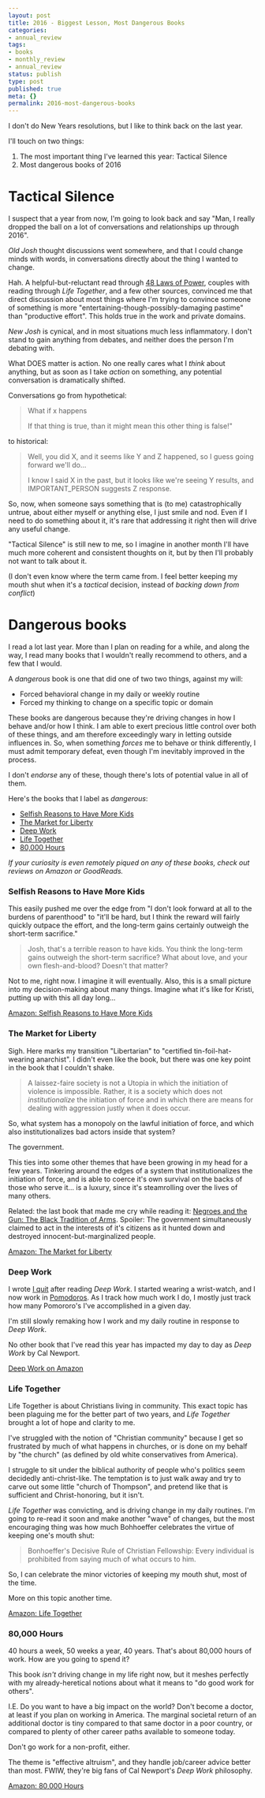 ```yaml
---
layout: post
title: 2016 - Biggest Lesson, Most Dangerous Books
categories:
- annual_review
tags:
- books
- monthly_review
- annual_review
status: publish
type: post
published: true
meta: {}
permalink: 2016-most-dangerous-books
---
```

I don't do New Years resolutions, but I like to think back on the last year.

I'll touch on two things:

1.  The most important thing I've learned this year: Tactical Silence
2.  Most dangerous books of 2016

# Tactical Silence

I suspect that a year from now, I'm going to look back and say "Man, I really dropped the ball on a lot of conversations and relationships up through 2016".

_Old Josh_ thought discussions went somewhere, and that I could change minds with words, in conversations directly about the thing I wanted to change.

Hah. A helpful-but-reluctant read through [48 Laws of Power](https://www.goodreads.com/book/show/1303.The_48_Laws_of_Power?ac=1&from_search=true), couples with reading through _Life Together_, and a few other sources, convinced me that direct discussion about most things where I'm trying to convince someone of something is more "entertaining-though-possibly-damaging pastime" than "productive effort". This holds true in the work and private domains.

<!--more-->


_New Josh_ is cynical, and in most situations much less inflammatory. I don't stand to gain anything from debates, and neither does the person I'm debating with.

What DOES matter is action. No one really cares what I _think_ about anything, but as soon as I take _action_ on something, any potential conversation is dramatically shifted.

Conversations go from hypothetical:

> What if x happens
>
> If that thing is true, than it might mean this other thing is false!"

to historical:

> Well, you did X, and it seems like Y and Z happened, so I guess going forward we'll do...
>
> I know I said X in the past, but it looks like we're seeing Y results, and IMPORTANT_PERSON suggests Z response.

So, now, when someone says something that is (to me) catastrophically untrue, about either myself or anything else, I just smile and nod. Even if I need to do something about it, it's rare that addressing it right then will drive any useful change.

"Tactical Silence" is still new to me, so I imagine in another month I'll have much more coherent and consistent thoughts on it, but by then I'll probably not want to talk about it.

(I don't even know where the term came from. I feel better keeping my mouth shut when it's a _tactical_ decision, instead of _backing down from conflict_)

# Dangerous books

I read a lot last year. More than I plan on reading for a while, and along the way, I read many books that I wouldn't really recommend to others, and a few that I would.

A _dangerous_ book is one that did one of two two things, against my will:

*   Forced behavioral change in my daily or weekly routine
*   Forced my thinking to change on a specific topic or domain

These books are dangerous because they're driving changes in how I behave and/or how I think. I am able to exert precious little control over both of these things, and am therefore exceedingly wary in letting outside influences in. So, when something _forces_ me to behave or think differently, I must admit temporary defeat, even though I'm inevitably improved in the process.

I don't _endorse_ any of these, though there's lots of potential value in all of them.

Here's the books that I label as _dangerous_:

*   [Selfish Reasons to Have More Kids](https://www.goodreads.com/book/show/10266902-selfish-reasons-to-have-more-kids)
*   [The Market for Liberty](https://www.goodreads.com/book/show/998062.The_Market_for_Liberty)
*   [Deep Work](https://www.goodreads.com/book/show/25744928-deep-work)
*   [Life Together](https://www.goodreads.com/book/show/174845.Life_Together)
*   [80,000 Hours](https://www.goodreads.com/book/show/33229792-80-000-hours)

_If your curiosity is even remotely piqued on any of these books, check out reviews on Amazon or GoodReads._

### Selfish Reasons to Have More Kids

This easily pushed me over the edge from "I don't look forward at all to the burdens of parenthood" to "it'll be hard, but I think the reward will fairly quickly outpace the effort, and the long-term gains certainly outweigh the short-term sacrifice."

> Josh, that's a terrible reason to have kids. You think the long-term gains outweigh the short-term sacrifice? What about love, and your own flesh-and-blood? Doesn't that matter?

Not to me, right now. I imagine it will eventually. Also, this is a small picture into my decision-making about many things. Imagine what it's like for Kristi, putting up with this all day long...

[Amazon: Selfish Reasons to Have More Kids](https://www.amazon.com/dp/B004OA64Q6/ref=dp-kindle-redirect?_encoding=UTF8&btkr=1)

### The Market for Liberty

Sigh. Here marks my transition "Libertarian" to "certified tin-foil-hat-wearing anarchist". I didn't even like the book, but there was one key point in the book that I couldn't shake.

> A laissez-faire society is not a Utopia in which the initiation of violence is impossible. Rather, it is a society which does not _institutionalize_ the initiation of force and in which there are means for dealing with aggression justly when it does occur.

So, what system has a monopoly on the lawful initiation of force, and which also institutionalizes bad actors inside that system?

The government.

This ties into some other themes that have been growing in my head for a few years. Tinkering around the edges of a system that institutionalizes the initiation of force, and is able to coerce it's own survival on the backs of those who serve it... is a luxury, since it's steamrolling over the lives of many others.

Related: the last book that made me cry while reading it: [Negroes and the Gun: The Black Tradition of Arms](https://www.goodreads.com/book/show/17834926-negroes-and-the-gun?ac=1&from_search=true). Spoiler: The government simultaneously claimed to act in the interests of it's citizens as it hunted down and destroyed innocent-but-marginalized people.

[Amazon: The Market for Liberty](https://www.amazon.com/Market-Liberty-Morris-Tannehill-ebook/dp/B007N7JDLA/ref=sr_1_1?s=digital-text&ie=UTF8&qid=1484174882&sr=1-1&keywords=the+market+for+liberty)

### Deep Work

I wrote [I quit](https://josh.works/i-quit) after reading _Deep Work_. I started wearing a wrist-watch, and I now work in [Pomodoros](https://en.wikipedia.org/wiki/Pomodoro_Technique). As I track how much work I do, I mostly just track how many Pomororo's I've accomplished in a given day.

I'm still slowly remaking how I work and my daily routine in response to _Deep Work_.

No other book that I've read this year has impacted my day to day as _Deep Work_ by Cal Newport.

[Deep Work on Amazon](https://www.amazon.com/Deep-Work-Focused-Success-Distracted-ebook/dp/B00X47ZVXM/ref=sr_1_1?s=digital-text&ie=UTF8&qid=1484174924&sr=1-1&keywords=deep+work)

### Life Together

Life Together is about Christians living in community. This exact topic has been plaguing me for the better part of two years, and _Life Together_ brought a lot of hope and clarity to me.

I've struggled with the notion of "Christian community" because I get so frustrated by much of what happens in churches, or is done on my behalf by "the church" (as defined by old white conservatives from America).

I struggle to sit under the biblical authority of people who's politics seem decidedly anti-christ-like. The temptation is to just walk away and try to carve out some little "church of Thompson", and pretend like that is sufficient and Christ-honoring, but it isn't.

_Life Together_ was convicting, and is driving change in my daily routines. I'm going to re-read it soon and make another "wave" of changes, but the most encouraging thing was how much Bohhoeffer celebrates the virtue of keeping one's mouth shut:

> Bonhoeffer's Decisive Rule of Christian Fellowship: Every individual is prohibited from saying much of what occurs to him.

So, I can celebrate the minor victories of keeping my mouth shut, most of the time.

More on this topic another time.

[Amazon: Life Together](https://www.amazon.com/Life-Together-Dietrich-Bonhoeffer-ebook/dp/B005MJ2RPK/ref=sr_1_1?s=digital-text&ie=UTF8&qid=1484175478&sr=1-1&keywords=life+together)

### 80,000 Hours

40 hours a week, 50 weeks a year, 40 years. That's about 80,000 hours of work. How are you going to spend it?

This book _isn't_ driving change in my life right now, but it meshes perfectly with my already-heretical notions about what it means to "do good work for others".

I.E. Do you want to have a big impact on the world? Don't become a doctor, at least if you plan on working in America. The marginal societal return of an additional doctor is tiny compared to that same doctor in a poor country, or compared to plenty of other career paths available to someone today.

Don't go work for a non-profit, either.

The theme is "effective altruism", and they handle job/career advice better than most. FWIW, they're big fans of Cal Newport's _Deep Work_ philosophy.

[Amazon: 80,000 Hours](https://www.amazon.com/80-000-Hours-fulfilling-career-ebook/dp/B01M70QISP/ref=sr_1_1?s=digital-text&ie=UTF8&qid=1484175534&sr=1-1&keywords=80000+hours)
